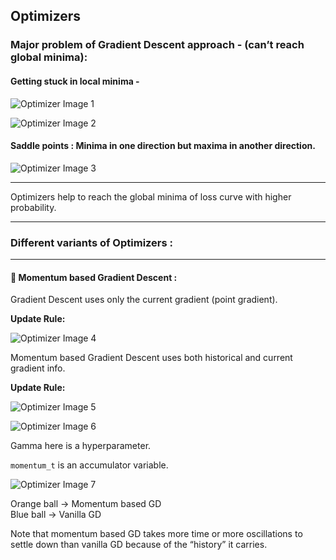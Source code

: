 ## Optimizers

### Major problem of Gradient Descent approach - (can’t reach global minima):

#### Getting stuck in local minima -

![Optimizer Image 1](image1.png)

![Optimizer Image 2](image2.png)

#### Saddle points : Minima in one direction but maxima in another direction.

![Optimizer Image 3](image3.png)

---

Optimizers help to reach the global minima of loss curve with higher probability.

---

### Different variants of Optimizers :

---

#### 🔸 Momentum based Gradient Descent :

Gradient Descent uses only the current gradient (point gradient).

**Update Rule:**

![Optimizer Image 4](image4.png)

Momentum based Gradient Descent uses both historical and current gradient info.

**Update Rule:**

![Optimizer Image 5](image5.png)

![Optimizer Image 6](image6.png)

Gamma here is a hyperparameter.

`momentum_t` is an accumulator variable.

![Optimizer Image 7](image7.png)

Orange ball → Momentum based GD  
Blue ball → Vanilla GD

Note that momentum based GD takes more time or more oscillations to settle down than vanilla GD because of the “history” it carries.

